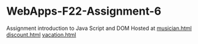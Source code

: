 # WebApps-F22-Assignment-6
Assignment introduction to Java Script and DOM Hosted at
[musician.html](https://44-563-web-apps-f22.github.io/44563-webapps-assignment-6-hruthik7/musician.html)
[discount.html](https://44-563-web-apps-f22.github.io/44563-webapps-assignment-6-hruthik7/discount.html)
[vacation.html](https://44-563-web-apps-f22.github.io/44563-webapps-assignment-6-hruthik7/vacation.html)

